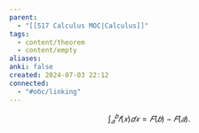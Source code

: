 ```yaml
---
parent:
  - "[[517 Сalculus MOC|Calculus]]"
tags:
  - content/theorem
  - content/empty
aliases: 
anki: false
created: 2024-07-03 22:12
connected:
  - "#обс/linking"
---
```




$$∫^𝑏_𝑎𝑓(𝑥)𝑑𝑥=𝐹(𝑏)−𝐹(𝑎).$$